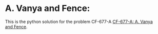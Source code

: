 # A. Vanya and Fence:

This is the python solution for the problem CF-677-A [CF-677-A: A. Vanya and Fence](https://codeforces.com/contest/677/problem/A).
